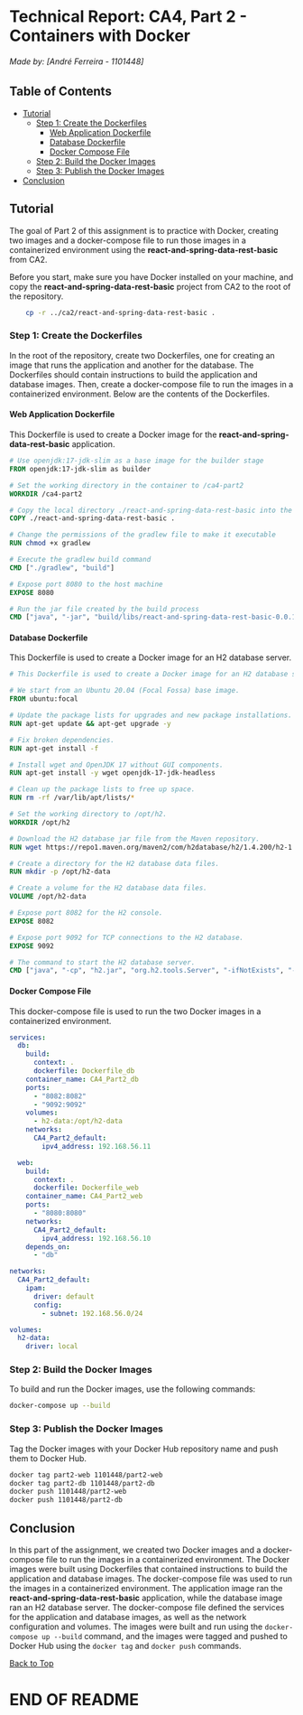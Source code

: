 # Technical Report: CA4, Part 2 - Containers with Docker

###### Made by: [André Ferreira - 1101448]

## Table of Contents

- [Tutorial](#tutorial)
    - [Step 1: Create the Dockerfiles](#step-1-create-the-dockerfiles)
        - [Web Application Dockerfile](#web-application-dockerfile)
        - [Database Dockerfile](#database-dockerfile)
        - [Docker Compose File](#docker-compose-file)
    - [Step 2: Build the Docker Images](#step-2-build-the-docker-images)
    - [Step 3: Publish the Docker Images](#step-3-publish-the-docker-images)
- [Conclusion](#conclusion)

## Tutorial

The goal of Part 2 of this assignment is to practice with Docker, creating two images and a docker-compose file
to run those images in a containerized environment using the **react-and-spring-data-rest-basic** from CA2.

Before you start, make sure you have Docker installed on your machine,
and copy the **react-and-spring-data-rest-basic** project from CA2 to the root of the repository.

```bash
    cp -r ../ca2/react-and-spring-data-rest-basic .
```

### Step 1: Create the Dockerfiles

In the root of the repository, create two Dockerfiles, one for creating an image that runs the application and another
for the database. The Dockerfiles should contain instructions to build the application and database images.
Then, create a docker-compose file to run the images in a containerized environment. Below are the contents of the
Dockerfiles.

#### Web Application Dockerfile

This Dockerfile is used to create a Docker image for the **react-and-spring-data-rest-basic** application.

```dockerfile
# Use openjdk:17-jdk-slim as a base image for the builder stage
FROM openjdk:17-jdk-slim as builder

# Set the working directory in the container to /ca4-part2
WORKDIR /ca4-part2

# Copy the local directory ./react-and-spring-data-rest-basic into the container
COPY ./react-and-spring-data-rest-basic .

# Change the permissions of the gradlew file to make it executable
RUN chmod +x gradlew

# Execute the gradlew build command
CMD ["./gradlew", "build"]

# Expose port 8080 to the host machine
EXPOSE 8080

# Run the jar file created by the build process
CMD ["java", "-jar", "build/libs/react-and-spring-data-rest-basic-0.0.1-SNAPSHOT.jar"]
```

#### Database Dockerfile

This Dockerfile is used to create a Docker image for an H2 database server.

```dockerfile
# This Dockerfile is used to create a Docker image for an H2 database server.

# We start from an Ubuntu 20.04 (Focal Fossa) base image.
FROM ubuntu:focal

# Update the package lists for upgrades and new package installations.
RUN apt-get update && apt-get upgrade -y

# Fix broken dependencies.
RUN apt-get install -f

# Install wget and OpenJDK 17 without GUI components.
RUN apt-get install -y wget openjdk-17-jdk-headless

# Clean up the package lists to free up space.
RUN rm -rf /var/lib/apt/lists/*

# Set the working directory to /opt/h2.
WORKDIR /opt/h2

# Download the H2 database jar file from the Maven repository.
RUN wget https://repo1.maven.org/maven2/com/h2database/h2/1.4.200/h2-1.4.200.jar -O h2.jar

# Create a directory for the H2 database data files.
RUN mkdir -p /opt/h2-data

# Create a volume for the H2 database data files.
VOLUME /opt/h2-data

# Expose port 8082 for the H2 console.
EXPOSE 8082

# Expose port 9092 for TCP connections to the H2 database.
EXPOSE 9092

# The command to start the H2 database server.
CMD ["java", "-cp", "h2.jar", "org.h2.tools.Server", "-ifNotExists", "-web", "-webAllowOthers", "-webPort", "8082", "-tcp", "-tcpAllowOthers", "-tcpPort", "9092"]
```

#### Docker Compose File

This docker-compose file is used to run the two Docker images in a containerized environment.

```yaml
services:
  db:
    build:
      context: .
      dockerfile: Dockerfile_db
    container_name: CA4_Part2_db
    ports:
      - "8082:8082"
      - "9092:9092"
    volumes:
      - h2-data:/opt/h2-data
    networks:
      CA4_Part2_default:
        ipv4_address: 192.168.56.11

  web:
    build:
      context: .
      dockerfile: Dockerfile_web
    container_name: CA4_Part2_web
    ports:
      - "8080:8080"
    networks:
      CA4_Part2_default:
        ipv4_address: 192.168.56.10
    depends_on:
      - "db"

networks:
  CA4_Part2_default:
    ipam:
      driver: default
      config:
        - subnet: 192.168.56.0/24

volumes:
  h2-data:
    driver: local
```

### Step 2: Build the Docker Images

To build and run the Docker images, use the following commands:

```bash
docker-compose up --build
```

### Step 3: Publish the Docker Images

Tag the Docker images with your Docker Hub repository name and push them to Docker Hub.

```bash
docker tag part2-web 1101448/part2-web
docker tag part2-db 1101448/part2-db
docker push 1101448/part2-web
docker push 1101448/part2-db
```

## Conclusion

In this part of the assignment, we created two Docker images and a docker-compose file to run the images in a
containerized environment. The Docker images were built using Dockerfiles that contained instructions to build the
application and database images. The docker-compose file was used to run the images in a containerized environment. The
application image ran the **react-and-spring-data-rest-basic** application, while the database image ran an H2 database
server. The docker-compose file defined the services for the application and database images, as well as the network
configuration and volumes. The images were built and run using the `docker-compose up --build` command, and the images
were tagged and pushed to Docker Hub using the `docker tag` and `docker push` commands.

[Back to Top](#table-of-contents)

# END OF README

```